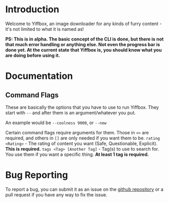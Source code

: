 # Introduction
Welcome to Yiffbox, an image downloader for any kinds of furry content - it's not limited to what it is named as!

**PS: This is in alpha. The basic concept of the CLI is done, but there is not that much error handling or anything else. Not even the progress bar is done yet. At the current state that Yiffbox is, you should know what you are doing before using it.**


# Documentation
## Command Flags
These are basically the options that you have to use to run Yiffbox. They start with `--` and after them is an argument/whatever you put. 

An example would be `--coolness 9000`, or `--new`

Certain command flags require arguments for them. Those in `<>` are required, and others in `[]` are only needed if you want them to be.
`rating <Rating>` - The rating of content you want (Safe, Questionable, Explicit). **This is required.**
`tags <Tag> [Another Tag]` - Tag(s) to use to search for. You use them if you want a specific thing. **At least 1 tag is required.**


# Bug Reporting
To report a bug, you can submit it as an issue on the [github repository](https://github.com/SamuraiStacks/Yiffbox) or a pull request if you have any way to fix the issue.

